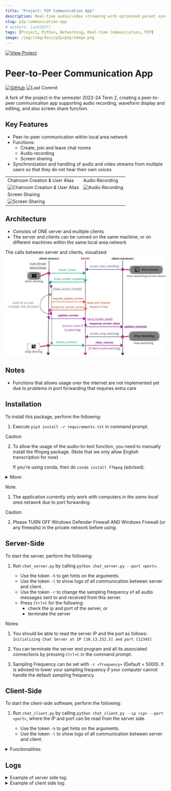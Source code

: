 ```yaml
---
title: "Project: P2P Communication App"
description: Real-time audio/video streaming with optimized packet synchronization
slug: p2p-communication-app
# authors: [ash3327]
tags: [Project, Python, Networking, Real-time Communication, P2P]
image: /img//img/docs/p2p/p2p/image.png
---
```


[![View Project](https://img.shields.io/badge/View_Project-P2P%20Communication%20App-4285F4?style=flat&logo=github&logoColor=white)](https://github.com/ash3327/Peer-to-Peer-Communication-App)

# Peer-to-Peer Communication App

[![GitHub](https://img.shields.io/badge/public%20repo-github-%2324292e.svg?style=for-the-badge&logo=github&logoColor=white)](https://github.com/ash3327/Peer-to-Peer-Communication-App)
![Last Commit](https://img.shields.io/badge/last%20commit-Apr%202024-%23FFA500.svg?style=for-the-badge&logo=git&logoColor=white)

A fork of the project in the semester 2023-24 Term 2, creating a peer-to-peer communication app supporting audio recording, waveform display and editing, and also screen share function. 

## Key Features
- Peer-to-peer communication within local area network
- Functions:
  - Create, join and leave chat rooms
  - Audio recording
  - Screen sharing
- Synchronization and handling of audio and video streams from multiple users so that they do not hear their own voices

<table>
  <tr>
    <td>Chatroom Creation &amp; User Alias</td>
    <td>Audio Recording</td>
  </tr>
  <tr>
    <td><img src="/personalblog/img/docs/p2p/image-1.png" alt="Chatroom Creation &amp; User Alias"/></td>
    <td><img src="/personalblog/img/docs/p2p/image-2.png" alt="Audio Recording"/></td>
  </tr>
  <tr>
    <td colspan="2">Screen Sharing</td>
  </tr>
  <tr>
    <td colspan="2"><img src="/personalblog/img/docs/p2p/image-3.png" alt="Screen Sharing"/></td>
  </tr>
</table>

## Architecture
- Consists of ONE server and multiple clients
- The server and clients can be runned on the same machine, or on different machines within the same local area network

The calls between server and clients, visualized:
![](/img/docs/p2p/gui.jpeg)

## Notes

- Functions that allows usage over the internet are not implemented yet due to problems in port forwarding that requires extra care

## Installation

To install this package, perform the following:

1) Execute ```pip3 install -r requirements.txt``` in command prompt.

> [!CAUTION]
>
> 2) To allow the usage of the audio-to-text function, you need to manually install the ffmpeg package. (Note that we only allow English transcription for now)
>
>    If you're using conda, then do ```conda install ffmpeg``` (advised).
>
>       

<details>
<summary>More:</summary>

If your OS is linux, then do ```sudo apt install ffmpeg```.

If your OS is windows, you can download FFMPEG from the official download page: https://ffmpeg.org/download.html#build-windows. (Personally, we used the version ffmpeg-master-latest-win64-gpl.zip provided in https://github.com/BtbN/FFmpeg-Builds/releases)

If your OS is MacOS, you can also download it from the official download page: https://ffmpeg.org/download.html#build-mac.

Note that if you downloaded the executable from the website, you'll have to manually move it (```ffmpeg.exe``` in the unzipped ```bin``` subfolder) to your script's root directory (in the SAME layer as other .py files) (or add it to PATH).
</details>

Note:

1) The application currently only work with computers _in the same local area network_ due to port forwarding. 

> [!CAUTION]
>
> 2) Please TURN OFF Windows Defender Firewall AND Windows Firewall (or any firewalls) in the private network before using.

## Server-Side
To start the server, perform the following:

1) Run ```chat_server.py``` by calling ```python chat_server.py --port <port>```. 

    - Use the token ```-h``` to get hints on the arguments.
    - Use the token ```-l``` to show logs of all communication between server and client.
    - Use the token ```-r``` to change the sampling frequency of all audio messages sent to and received from this server.
    - Press ```Ctrl+C``` for the following:
        - check the ip and port of the server, or
        - terminate the server

Notes:

1) You should be able to read the server IP and the port as follows: 
`Initializing Chat Server at IP [10.13.252.5] and port [12345]`

2) You can terminate the server end program and all its associated connections by pressing ```Ctrl+C``` in the command prompt.

3) Sampling Frequency can be set with `-r <frequency>` (Default = 5000). It is advised to lower your sampling frequency if your computer cannot handle the default sampling frequency.

## Client-Side
To start the client-side software, perform the following: 

1) Run ```chat_client.py``` by calling ```python chat_client.py --ip <ip> --port <port>```, where the IP and port can be read from the server side.

    - Use the token ```-h``` to get hints on the arguments.
    - Use the token ```-l``` to show logs of all communication between server and client.

<details>
<summary>Functionalities:</summary>

1) Users can click on 'new room' button to enter the name of the room now.
![](/img/docs/p2p/readme_res/image-1.png)
2) users can click on the room names to join the room directly now.
![](/img/docs/p2p/readme_res/image.png)
3) Users can mute/unmute his/her voices, and also quit room now.
![](/img/docs/p2p/readme_res/image-2.png)

</details>

## Logs


<details>
<summary>Example of server side log:</summary>
```
Initializing Chat Server at IP [10.13.252.5] and port [12345]
Starting server...
Accepted request from: 10.13.252.5 port 1749
I/list                  : 10.13.252.5 1749      : {'action': 'list'}
O/list_rooms            : 10.13.252.5 1749      : {'rooms': []}
I/create                : 10.13.252.5 1749      : {'action': 'create', 'room': 'hello'}
O/created_room          : 10.13.252.5 1749      : {'status': 'ok', 'room': 'hello'}
I/list                  : 10.13.252.5 1749      : {'action': 'list'}
O/list_rooms            : 10.13.252.5 1749      : {'rooms': ['hello']}
I/create                : 10.13.252.5 1749      : {'action': 'create', 'room': 'world'}
O/created_room          : 10.13.252.5 1749      : {'status': 'ok', 'room': 'world'}
I/list                  : 10.13.252.5 1749      : {'action': 'list'}
O/list_rooms            : 10.13.252.5 1749      : {'rooms': ['hello', 'world']}
I/join                  : 10.13.252.5 1749      : {'action': 'join', 'room': 'world'}
O/join_room             : 10.13.252.5 1749      : {'status': 'room already joined', 'room': 'world'}
I/exit                  : 10.13.252.5 1749      : {'action': 'exit'}
Ended request from: 10.13.252.5 port 1749
Accepted request from: 10.13.252.5 port 1819
I/list                  : 10.13.252.5 1819      : {'action': 'list'}
O/list_rooms            : 10.13.252.5 1819      : {'rooms': ['hello', 'world']}
Accepted request from: 10.13.252.5 port 1829
I/list                  : 10.13.252.5 1829      : {'action': 'list'}
O/list_rooms            : 10.13.252.5 1829      : {'rooms': ['hello', 'world']}
I/exit                  : 10.13.252.5 1829      : {'action': 'exit'}
Ended request from: 10.13.252.5 port 1829
I/exit                  : 10.13.252.5 1819      : {'action': 'exit'}
Ended request from: 10.13.252.5 port 1819
```
</details>

<details>
<summary>Example of client side log:</summary>
```
O/list                  : {'action': 'list'}
I/list_rooms            : {'rooms': ['hello', 'world']}
O/create                : {'action': 'create', 'room': 'room 4'}
O/list                  : {'action': 'list'}
I/created_room          : {'status': 'ok', 'room': 'room 4'}
Room 'room 4' created successfully.
I/list_rooms            : {'rooms': ['hello', 'world', 'room 4']}
O/join                  : {'action': 'join', 'room': 'world'}
I/join_room             : {'status': 'ok', 'room': 'world'}
Joined room 'world' successfully.
O/join                  : {'action': 'join', 'room': 'world'}
I/join_room             : {'status': 'room already joined', 'room': 'world'}
Room already joined.
O/create                : {'action': 'create', 'room': 'room 4'}
O/list                  : {'action': 'list'}
I/created_room          : {'status': 'room already exists', 'room': 'room 4'}
Failed to create room.
I/list_rooms            : {'rooms': ['hello', 'world', 'room 4']}
```
</details>